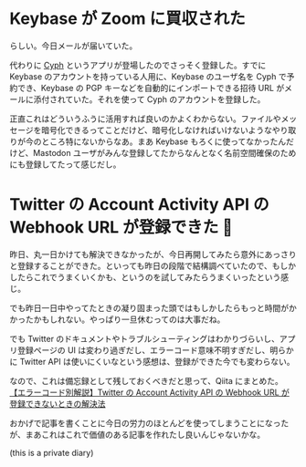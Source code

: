 # Keybase が Zoom に買収された
らしい。今日メールが届いていた。

代わりに [Cyph](https://www.cyph.app) というアプリが登場したのでさっそく登録した。すでに Keybase のアカウントを持っている人用に、Keybase のユーザ名を Cyph で予約でき、Keybase の PGP キーなどを自動的にインポートできる招待 URL がメールに添付されていた。それを使って Cyph のアカウントを登録した。

正直これはどういうふうに活用すれば良いのかよくわからない。ファイルやメッセージを暗号化できるってことだけど、暗号化しなければいけないようなやり取りが今のところ特にないからなあ。まあ Keybase もろくに使ってなかったんだけど、Mastodon ユーザがみんな登録してたからなんとなく名前空間確保のためにも登録してたって感じだし。

# Twitter の Account Activity API の Webhook URL が登録できた 🎉
昨日、丸一日かけても解決できなかったが、今日再開してみたら意外にあっさりと登録することができた。といっても昨日の段階で結構調べていたので、もしかしたらこれでうまくいくかも、というのを試してみたらうまくいったという感じ。

でも昨日一日中やってたときの凝り固まった頭ではもしかしたらもっと時間がかかったかもしれない。やっぱり一旦休むってのは大事だね。

でも Twitter のドキュメントやトラブルシューティングはわかりづらいし、アプリ登録ページの UI は変わり過ぎだし、エラーコード意味不明すぎだし、明らかに Twitter API は使いにくいなという感想は、登録ができた今でも変わらない。

なので、これは備忘録として残しておくべきだと思って、Qiita にまとめた。
[【エラーコード別解説】Twitter の Account Activity API の Webhook URL が登録できないときの解決法](https://qiita.com/noraworld/items/027d1b28168b5aa1f095)

おかげで記事を書くことに今日の労力のほとんどを使ってしまうことになったが、まあこれはこれで価値のある記事を作れたし良いんじゃないかな。

 (this is a private diary) 
